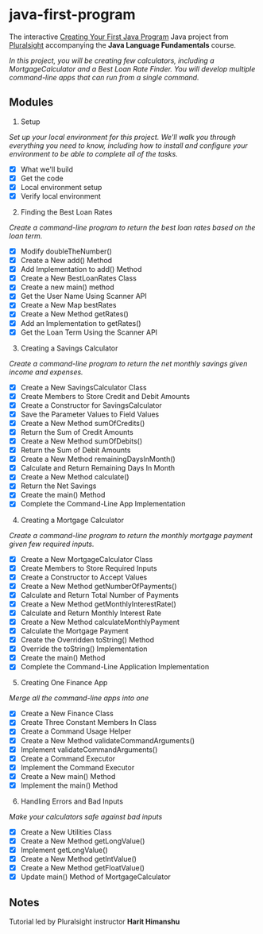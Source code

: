 # java-first-program

The interactive [Creating Your First Java Program](https://app.pluralsight.com/projects/creating-your-first-java-program) Java project from [Pluralsight](pluralsight.com) accompanying the **Java Language Fundamentals** course.

*In this project, you will be creating few calculators, including a MortgageCalculator and a Best Loan Rate Finder. You will develop multiple command-line apps that can run from a single command.*

## Modules

1. Setup

*Set up your local environment for this project. We'll walk you through everything you need to know, including how to install and configure your environment to be able to complete all of the tasks.*

- [x] What we'll build
- [x] Get the code
- [x] Local environment setup
- [x] Verify local environment

2. Finding the Best Loan Rates

*Create a command-line program to return the best loan rates based on the loan term.*

- [x] Modify doubleTheNumber()
- [x] Create a New add() Method
- [x] Add Implementation to add() Method
- [x] Create a New BestLoanRates Class
- [x] Create a new main() method
- [x] Get the User Name Using Scanner API
- [x] Create a New Map bestRates
- [x] Create a New Method getRates()
- [x] Add an Implementation to getRates()
- [x] Get the Loan Term Using the Scanner API

3. Creating a Savings Calculator

*Create a command-line program to return the net monthly savings given income and expenses.*

- [x] Create a New SavingsCalculator Class
- [x] Create Members to Store Credit and Debit Amounts
- [x] Create a Constructor for SavingsCalculator
- [x] Save the Parameter Values to Field Values
- [x] Create a New Method sumOfCredits()
- [x] Return the Sum of Credit Amounts
- [x] Create a New Method sumOfDebits()
- [x] Return the Sum of Debit Amounts
- [x] Create a New Method remainingDaysInMonth()
- [x] Calculate and Return Remaining Days In Month
- [x] Create a New Method calculate()
- [x] Return the Net Savings
- [x] Create the main() Method
- [x] Complete the Command-Line App Implementation

4. Creating a Mortgage Calculator

*Create a command-line program to return the monthly mortgage payment given few required inputs.*

- [x] Create a New MortgageCalculator Class
- [x] Create Members to Store Required Inputs
- [x] Create a Constructor to Accept Values
- [x] Create a New Method getNumberOfPayments()
- [x] Calculate and Return Total Number of Payments
- [x] Create a New Method getMonthlyInterestRate()
- [x] Calculate and Return Monthly Interest Rate
- [x] Create a New Method calculateMonthlyPayment
- [x] Calculate the Mortgage Payment
- [x] Create the Overridden toString() Method
- [x] Override the toString() Implementation
- [x] Create the main() Method
- [x] Complete the Command-Line Application Implementation

5. Creating One Finance App

*Merge all the command-line apps into one*

- [x] Create a New Finance Class
- [x] Create Three Constant Members In Class
- [x] Create a Command Usage Helper
- [x] Create a New Method validateCommandArguments()
- [x] Implement validateCommandArguments()
- [x] Create a Command Executor
- [x] Implement the Command Executor
- [x] Create a New main() Method
- [x] Implement the main() Method

6. Handling Errors and Bad Inputs

*Make your calculators safe against bad inputs*

- [x] Create a New Utilities Class
- [x] Create a New Method getLongValue()
- [x] Implement getLongValue()
- [x] Create a New Method getIntValue()
- [x] Create a New Method getFloatValue()
- [x] Update main() Method of MortgageCalculator

## Notes

Tutorial led by Pluralsight instructor **Harit Himanshu**
